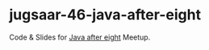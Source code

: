 # jugsaar-46-java-after-eight
Code &amp; Slides for [Java after eight](https://www.meetup.com/Java-User-Group-Saarland-jugsaar/events/261508856/) Meetup.